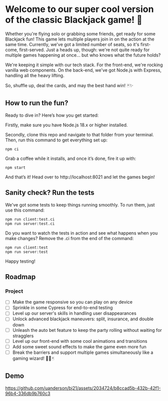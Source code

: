 # Welcome to our super cool version of the classic Blackjack game! 🎉

Whether you're flying solo or grabbing some friends, get ready for some Blackjack fun! This game lets multiple players join in on the action at the same time. Currently, we've got a limited number of seats, so it's first-come, first-served. Just a heads up, though: we're not quite ready for multiple games happening at once... but who knows what the future holds?

We're keeping it simple with our tech stack. For the front-end, we're rocking vanilla web components. On the back-end, we've got Node.js with Express, handling all the heavy lifting.

So, shuffle up, deal the cards, and may the best hand win! 🃏✨

## How to run the fun?

Ready to dive in? Here’s how you get started:

Firstly, make sure you have Node.js 18.x or higher installed.

Secondly, clone this repo and navigate to that folder from your terminal. Then, run this command to get everything set up:

```shell
npm ci
```

Grab a coffee while it installs, and once it’s done, fire it up with:

```shell
npm start
```
And that’s it! Head over to http://localhost:8021 and let the games begin!

## Sanity check? Run the tests

We've got some tests to keep things running smoothly. To run them, just use this command:

```shell
npm run client:test.ci
npm run server:test.ci
```

Do you want to watch the tests in action and see what happens when you make changes? Remove the .ci from the end of the command:

```shell
npm run client:test
npm run server:test
```

Happy testing!

## Roadmap

### Project

- [ ] Make the game responsive so you can play on any device
- [ ] Sprinkle in some Cypress for end-to-end testing
- [ ] Level up our server's skills in handling user disappearances
- [ ] Unlock advanced blackjack maneuvers: split, insurance, and double down
- [ ] Unleash the auto bet feature to keep the party rolling without waiting for stragglers
- [ ] Level up our front-end with some cool animations and transitions
- [ ] Add some sweet sound effects to make the game even more fun
- [ ] Break the barriers and support multiple games simultaneously like a gaming wizard! 🧙‍♂️🃏

## Demo

https://github.com/uanderson/bj21/assets/2034724/b8ccad5b-432b-42f1-96b4-336db9b760c3
